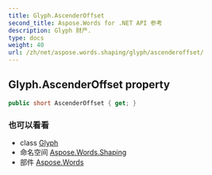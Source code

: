 ```yaml
---
title: Glyph.AscenderOffset
second_title: Aspose.Words for .NET API 参考
description: Glyph 财产. 
type: docs
weight: 40
url: /zh/net/aspose.words.shaping/glyph/ascenderoffset/
---
```

## Glyph.AscenderOffset property

```csharp
public short AscenderOffset { get; }
```

### 也可以看看

* class [Glyph](../)
* 命名空间 [Aspose.Words.Shaping](../../glyph/)
* 部件 [Aspose.Words](../../../)



